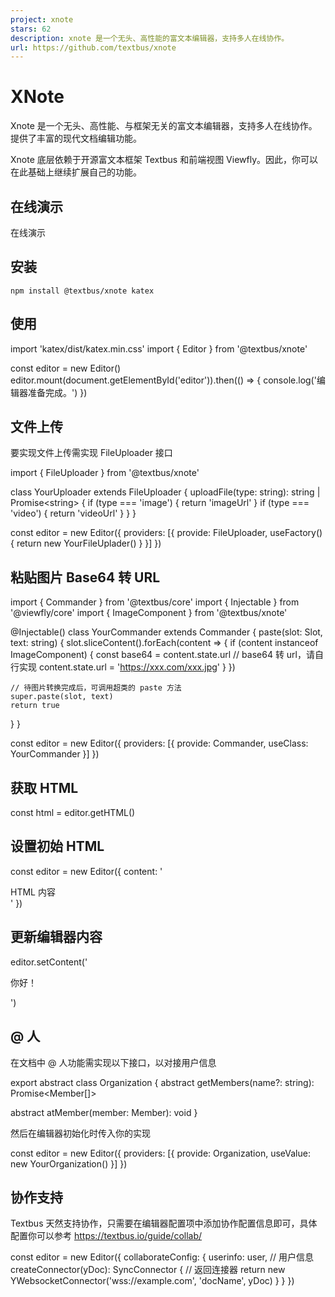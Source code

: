 ```yaml
---
project: xnote
stars: 62
description: xnote 是一个无头、高性能的富文本编辑器，支持多人在线协作。
url: https://github.com/textbus/xnote
---
```


XNote
=====

Xnote 是一个无头、高性能、与框架无关的富文本编辑器，支持多人在线协作。提供了丰富的现代文档编辑功能。

Xnote 底层依赖于开源富文本框架 Textbus 和前端视图 Viewfly。因此，你可以在此基础上继续扩展自己的功能。

在线演示
----

在线演示

安装
--

```
npm install @textbus/xnote katex
```

使用
--

import 'katex/dist/katex.min.css'
import { Editor } from '@textbus/xnote'

const editor \= new Editor()
editor.mount(document.getElementById('editor')).then(() \=> {
  console.log('编辑器准备完成。')
})

文件上传
----

要实现文件上传需实现 FileUploader 接口

import { FileUploader } from '@textbus/xnote'

class YourUploader extends FileUploader {
  uploadFile(type: string): string | Promise<string\> {
    if (type \=== 'image') {
      return 'imageUrl'
    }
    if (type \=== 'video') {
      return 'videoUrl'
    }
  }
}

const editor \= new Editor({
  providers: \[{
    provide: FileUploader,
    useFactory() {
      return new YourFileUplader()
    }
  }\]
})

粘贴图片 Base64 转 URL
-----------------

import { Commander } from '@textbus/core'
import { Injectable } from '@viewfly/core'
import { ImageComponent } from '@textbus/xnote'

@Injectable()
class YourCommander extends Commander {
  paste(slot: Slot, text: string) {
    slot.sliceContent().forEach(content \=> {
      if (content instanceof ImageComponent) {
        const base64 \= content.state.url
        // base64 转 url，请自行实现
        content.state.url \= 'https://xxx.com/xxx.jpg'
      }
    })
    
    // 待图片转换完成后，可调用超类的 paste 方法
    super.paste(slot, text)
    return true
  }
}

const editor \= new Editor({
  providers: \[{
    provide: Commander,
    useClass: YourCommander
  }\]
})

获取 HTML
-------

const html \= editor.getHTML()

设置初始 HTML
---------

const editor \= new Editor({
  content: '<div>HTML 内容</div>'
})

更新编辑器内容
-------

editor.setContent('<p>你好！</p>')

@ 人
---

在文档中 @ 人功能需实现以下接口，以对接用户信息

export abstract class Organization {
  abstract getMembers(name?: string): Promise<Member\[\]\>

  abstract atMember(member: Member): void
}

然后在编辑器初始化时传入你的实现

const editor \= new Editor({
  providers: \[{
    provide: Organization,
    useValue: new YourOrganization()
  }\]
})

协作支持
----

Textbus 天然支持协作，只需要在编辑器配置项中添加协作配置信息即可，具体配置你可以参考 https://textbus.io/guide/collab/

const editor \= new Editor({
  collaborateConfig: {
    userinfo: user, // 用户信息
    createConnector(yDoc): SyncConnector {
      // 返回连接器
      return new YWebsocketConnector('wss://example.com', 'docName', yDoc)
    }
  }
})
